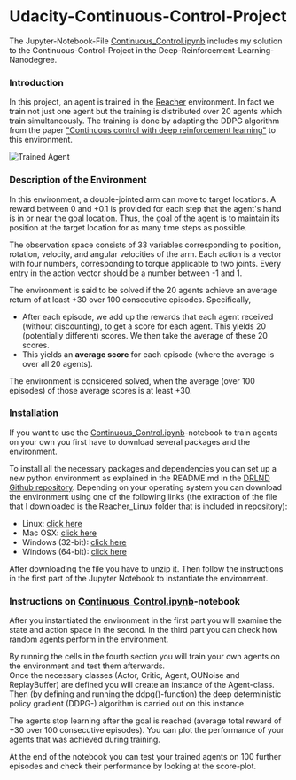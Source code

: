 [//]: # (Image References)

[image1]: https://user-images.githubusercontent.com/10624937/43851024-320ba930-9aff-11e8-8493-ee547c6af349.gif "Trained Agent"
[image2]: https://user-images.githubusercontent.com/10624937/43851646-d899bf20-9b00-11e8-858c-29b5c2c94ccc.png "Crawler"


# Udacity-Continuous-Control-Project

The Jupyter-Notebook-File [Continuous_Control.ipynb](Continuous_Control.ipynb) includes my solution to the Continuous-Control-Project in the Deep-Reinforcement-Learning-Nanodegree.

### Introduction

In this project, an agent is trained in the [Reacher](https://github.com/Unity-Technologies/ml-agents/blob/master/docs/Learning-Environment-Examples.md#reacher) environment. In fact we train not just one agent but the training is distributed over 20 agents which train simultaneously. The training is done by adapting the DDPG algorithm  from the paper ["Continuous control with deep reinforcement learning"](https://arxiv.org/pdf/1509.02971.pdf) to this environment.

![Trained Agent][image1]

### Description of the Environment

In this environment, a double-jointed arm can move to target locations. A reward between 0 and +0.1 is provided for each step that the agent's hand is in or near the goal location. Thus, the goal of the agent is to maintain its position at the target location for as many time steps as possible.

The observation space consists of 33 variables corresponding to position, rotation, velocity, and angular velocities of the arm. Each action is a vector with four numbers, corresponding to torque applicable to two joints. Every entry in the action vector should be a number between -1 and 1.

The environment is said to be solved if the 20 agents achieve an average return of at least +30 over 100 consecutive episodes. Specifically,
- After each episode, we add up the rewards that each agent received (without discounting), to get a score for each agent.  This yields 20 (potentially different) scores.  We then take the average of these 20 scores. 
- This yields an **average score** for each episode (where the average is over all 20 agents).

The environment is considered solved, when the average (over 100 episodes) of those average scores is at least +30. 

### Installation

If you want to use the [Continuous_Control.ipynb](Continuous_Control.ipynb)-notebook to train agents on your own you first have to download several packages and the environment. 

To install all the necessary packages and dependencies you can set up a new python environment as explained in the README.md in the [DRLND Github repository](https://github.com/udacity/deep-reinforcement-learning#dependencies).
Depending on your operating system you can download the environment using one of the following links (the extraction of the file that I downloaded is the Reacher_Linux folder that is included in repository):

* Linux: [click here](https://s3-us-west-1.amazonaws.com/udacity-drlnd/P2/Reacher/Reacher_Linux.zip)
* Mac OSX: [click here](https://s3-us-west-1.amazonaws.com/udacity-drlnd/P2/Reacher/Reacher.app.zip)
* Windows (32-bit): [click here](https://s3-us-west-1.amazonaws.com/udacity-drlnd/P2/Reacher/Reacher_Windows_x86.zip)
* Windows (64-bit): [click here](https://s3-us-west-1.amazonaws.com/udacity-drlnd/P2/Reacher/Reacher_Windows_x86_64.zip)
    
After downloading the file you have to unzip it. Then follow the instructions in the first part of the Jupyter Notebook to instantiate the environment.  

### Instructions on [Continuous_Control.ipynb](Continuous_Control.ipynb)-notebook

After you instantiated the environment in the first part you will examine the state and action space in the second. In the third part you can check how random agents perform in the environment.

By running the cells in the fourth section you will train your own agents on the environment and test them afterwards.  
Once the necessary classes (Actor, Critic, Agent, OUNoise and ReplayBuffer) are defined you will create an instance of the Agent-class. Then (by defining and running the ddpg()-function) the deep deterministic policy gradient (DDPG-) algorithm is carried out on this instance. 

The agents stop learning after the goal is reached (average total reward of +30 over 100 consecutive episodes). You can plot the performance of your agents that was achieved during training.

At the end of the notebook you can test your trained agents on 100 further episodes and check their performance by looking at the score-plot.



